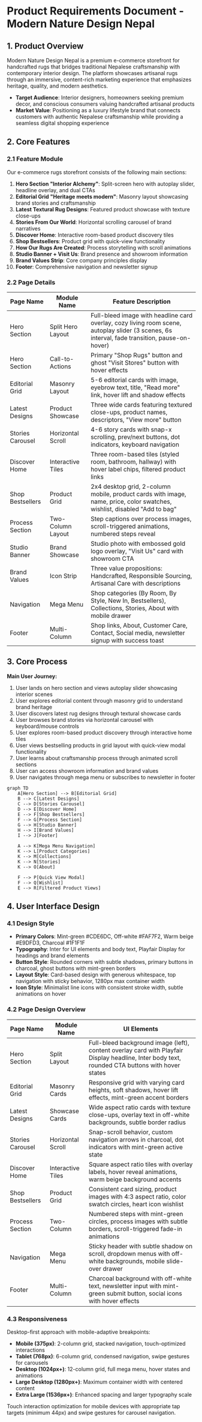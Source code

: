 # Product Requirements Document - Modern Nature Design Nepal

## 1. Product Overview

Modern Nature Design Nepal is a premium e-commerce storefront for handcrafted rugs that bridges traditional Nepalese craftsmanship with contemporary interior design. The platform showcases artisanal rugs through an immersive, content-rich marketing experience that emphasizes heritage, quality, and modern aesthetics.

- **Target Audience**: Interior designers, homeowners seeking premium decor, and conscious consumers valuing handcrafted artisanal products
- **Market Value**: Positioning as a luxury lifestyle brand that connects customers with authentic Nepalese craftsmanship while providing a seamless digital shopping experience

## 2. Core Features

### 2.1 Feature Module

Our e-commerce rugs storefront consists of the following main sections:

1. **Hero Section "Interior Alchemy"**: Split-screen hero with autoplay slider, headline overlay, and dual CTAs
2. **Editorial Grid "Heritage meets modern"**: Masonry layout showcasing brand stories and craftsmanship
3. **Latest Textural Rug Designs**: Featured product showcase with texture close-ups
4. **Stories From Our World**: Horizontal scrolling carousel of brand narratives
5. **Discover Home**: Interactive room-based product discovery tiles
6. **Shop Bestsellers**: Product grid with quick-view functionality
7. **How Our Rugs Are Created**: Process storytelling with scroll animations
8. **Studio Banner + Visit Us**: Brand presence and showroom information
9. **Brand Values Strip**: Core company principles display
10. **Footer**: Comprehensive navigation and newsletter signup

### 2.2 Page Details

| Page Name | Module Name | Feature Description |
|-----------|-------------|---------------------|
| Hero Section | Split Hero Layout | Full-bleed image with headline card overlay, cozy living room scene, autoplay slider (3 scenes, 6s interval, fade transition, pause-on-hover) |
| Hero Section | Call-to-Actions | Primary "Shop Rugs" button and ghost "Visit Stores" button with hover effects |
| Editorial Grid | Masonry Layout | 5-6 editorial cards with image, eyebrow text, title, "Read more" link, hover lift and shadow effects |
| Latest Designs | Product Showcase | Three wide cards featuring textured close-ups, product names, descriptors, "View more" button |
| Stories Carousel | Horizontal Scroll | 4-6 story cards with snap-x scrolling, prev/next buttons, dot indicators, keyboard navigation |
| Discover Home | Interactive Tiles | Three room-based tiles (styled room, bathroom, hallway) with hover label chips, filtered product links |
| Shop Bestsellers | Product Grid | 2x4 desktop grid, 2-column mobile, product cards with image, name, price, color swatches, wishlist, disabled "Add to bag" |
| Process Section | Two-Column Layout | Step captions over process images, scroll-triggered animations, numbered steps reveal |
| Studio Banner | Brand Showcase | Studio photo with embossed gold logo overlay, "Visit Us" card with showroom CTA |
| Brand Values | Icon Strip | Three value propositions: Handcrafted, Responsible Sourcing, Artisanal Care with descriptions |
| Navigation | Mega Menu | Shop categories (By Room, By Style, New In, Bestsellers), Collections, Stories, About with mobile drawer |
| Footer | Multi-Column | Shop links, About, Customer Care, Contact, Social media, newsletter signup with success toast |

## 3. Core Process

**Main User Journey:**
1. User lands on hero section and views autoplay slider showcasing interior scenes
2. User explores editorial content through masonry grid to understand brand heritage
3. User discovers latest rug designs through textural showcase cards
4. User browses brand stories via horizontal carousel with keyboard/mouse controls
5. User explores room-based product discovery through interactive home tiles
6. User views bestselling products in grid layout with quick-view modal functionality
7. User learns about craftsmanship process through animated scroll sections
8. User can access showroom information and brand values
9. User navigates through mega menu or subscribes to newsletter in footer

```mermaid
graph TD
    A[Hero Section] --> B[Editorial Grid]
    B --> C[Latest Designs]
    C --> D[Stories Carousel]
    D --> E[Discover Home]
    E --> F[Shop Bestsellers]
    F --> G[Process Section]
    G --> H[Studio Banner]
    H --> I[Brand Values]
    I --> J[Footer]
    
    A --> K[Mega Menu Navigation]
    K --> L[Product Categories]
    K --> M[Collections]
    K --> N[Stories]
    K --> O[About]
    
    F --> P[Quick View Modal]
    F --> Q[Wishlist]
    E --> R[Filtered Product Views]
```

## 4. User Interface Design

### 4.1 Design Style

- **Primary Colors**: Mint-green #CDE6DC, Off-white #FAF7F2, Warm beige #E9DFD3, Charcoal #1F1F1F
- **Typography**: Inter for UI elements and body text, Playfair Display for headings and brand elements
- **Button Style**: Rounded corners with subtle shadows, primary buttons in charcoal, ghost buttons with mint-green borders
- **Layout Style**: Card-based design with generous whitespace, top navigation with sticky behavior, 1280px max container width
- **Icon Style**: Minimalist line icons with consistent stroke width, subtle animations on hover

### 4.2 Page Design Overview

| Page Name | Module Name | UI Elements |
|-----------|-------------|-------------|
| Hero Section | Split Layout | Full-bleed background image (left), content overlay card with Playfair Display headline, Inter body text, rounded CTA buttons with hover states |
| Editorial Grid | Masonry Cards | Responsive grid with varying card heights, soft shadows, hover lift effects, mint-green accent borders |
| Latest Designs | Showcase Cards | Wide aspect ratio cards with texture close-ups, overlay text in off-white backgrounds, subtle border radius |
| Stories Carousel | Horizontal Scroll | Snap-scroll behavior, custom navigation arrows in charcoal, dot indicators with mint-green active state |
| Discover Home | Interactive Tiles | Square aspect ratio tiles with overlay labels, hover reveal animations, warm beige background accents |
| Shop Bestsellers | Product Grid | Consistent card sizing, product images with 4:3 aspect ratio, color swatch circles, heart icon wishlist |
| Process Section | Two-Column | Numbered steps with mint-green circles, process images with subtle borders, scroll-triggered fade-in animations |
| Navigation | Mega Menu | Sticky header with subtle shadow on scroll, dropdown menus with off-white backgrounds, mobile slide-over drawer |
| Footer | Multi-Column | Charcoal background with off-white text, newsletter input with mint-green submit button, social icons with hover effects |

### 4.3 Responsiveness

Desktop-first approach with mobile-adaptive breakpoints:
- **Mobile (375px)**: 2-column grid, stacked navigation, touch-optimized interactions
- **Tablet (768px)**: 6-column grid, condensed navigation, swipe gestures for carousels
- **Desktop (1024px+)**: 12-column grid, full mega menu, hover states and animations
- **Large Desktop (1280px+)**: Maximum container width with centered content
- **Extra Large (1536px+)**: Enhanced spacing and larger typography scale

Touch interaction optimization for mobile devices with appropriate tap targets (minimum 44px) and swipe gestures for carousel navigation.